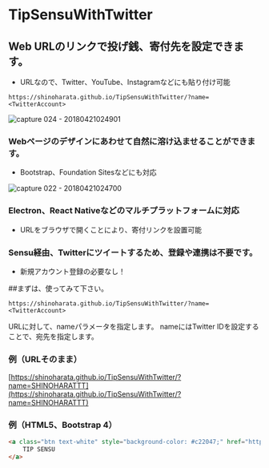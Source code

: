 # TipSensuWithTwitter


## Web URLのリンクで投げ銭、寄付先を設定できます。
- URLなので、Twitter、YouTube、Instagramなどにも貼り付け可能

```
https://shinoharata.github.io/TipSensuWithTwitter/?name=<TwitterAccount>
```

![capture 024 - 20180421024901](https://user-images.githubusercontent.com/23314412/39066018-993ac59c-450e-11e8-97a5-c0c57f91e020.png)



### Webページのデザインにあわせて自然に溶け込ませることができます。
- Bootstrap、Foundation Sitesなどにも対応

![capture 022 - 20180421024700](https://user-images.githubusercontent.com/23314412/39065929-5600a116-450e-11e8-9072-ded9f5fded3f.png)



### Electron、React Nativeなどのマルチプラットフォームに対応
- URLをブラウザで開くことにより、寄付リンクを設置可能



### Sensu経由、Twitterにツイートするため、登録や連携は不要です。
- 新規アカウント登録の必要なし！



##まずは、使ってみて下さい。

```
https://shinoharata.github.io/TipSensuWithTwitter/?name=<TwitterAccount>
```

URLに対して、nameパラメータを指定します。
nameにはTwitter IDを設定することで、宛先を指定します。



### 例（URLそのまま）
[https://shinoharata.github.io/TipSensuWithTwitter/?name=SHINOHARATTT](https://shinoharata.github.io/TipSensuWithTwitter/?name=SHINOHARATTT)



### 例（HTML5、Bootstrap 4）
```HTML
<a class="btn text-white" style="background-color: #c22047;" href="https://shinoharata.github.io/TipSensuWithTwitter/?name=TwitterAccount" target="_blank">
    TIP SENSU
</a>
```
